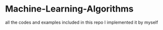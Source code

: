 # Machine-Learning-Algorithms
all the codes and examples included in this repo I implemented it by myself 
